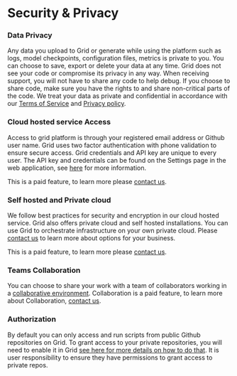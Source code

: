 # Security & Privacy

### Data Privacy

Any data you upload to Grid or generate while using the platform such as logs, model checkpoints, configuration files, metrics is private to you. You can choose to save, export or delete your data at any time. Grid does not see your code or compromise its privacy in any way. When receiving support, you will not have to share any code to help debug. If you choose to share code, make sure you have the rights to and share non-critical parts of the code. We treat your data as private and confidential in accordance with our [Terms of Service](https://www.grid.ai/terms-of-service/) and [Privacy policy](https://www.grid.ai/privacy-policy/).

### Cloud hosted service Access

Access to grid platform is through your registered email address or Github user name. Grid uses two factor authentication with phone validation to ensure secure access. Grid credentials and API key are unique to every user. The API key and credentials can be found on the Settings page in the web application, see [here](https://docs.grid.ai/getting-started/your-login-credentials) for more information.

This is a paid feature, to learn more please [contact us](mailto:sales@grid.ai).

### Self hosted and Private cloud

We follow best practices for security and encryption in our cloud hosted service. Grid also offers private cloud and self hosted installations. You can use Grid to orchestrate infrastructure on your own private cloud. Please [contact us](mailto:support@grid.ai) to learn more about options for your business. 

This is a paid feature, to learn more please [contact us](mailto:sales@grid.ai).

### Teams Collaboration

You can choose to share your work with a team of collaborators working in a [collaborative environment](https://docs.grid.ai/platform/collaboration). Collaboration is a paid feature, to learn more about Collaboration, [contact us](mailto:sales@grid.ai).

### Authorization

By default you can only access and run scripts from public Github repositories on Grid. To grant access to your private repositories, you will need to enable it in Grid [see here for more details on how to do that](https://docs.grid.ai/features/sessions/github-login). It is user responsibility to ensure they have permissions to grant access to private repos. 
